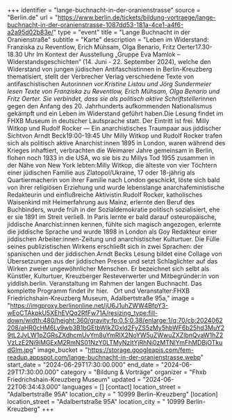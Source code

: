 +++
identifier = "lange-buchnacht-in-der-oranienstrasse"
source = "Berlin.de"
url = "https://www.berlin.de/tickets/bildung-vortraege/lange-buchnacht-in-der-oranienstrasse-1087dd53-181a-4ce1-a4f6-a2a95d02b83e/"
type = "event"
title = "Lange Buchnacht in der Oranienstraße"
subtitle = "Karte"
description = "Leben im Widerstand: Franziska zu Reventlow, Erich Mühsam, Olga Benario, Fritz Oerter17.30-18.30 Uhr Im Kontext der Ausstellung „Gruppe Eva Mamlok – Widerstandsgeschichten“ (14. Juni - 22. September 2024), welche den Widerstand von jungen jüdischen Antifaschistinnen in Berlin-Kreuzberg thematisiert, stellt der Verbrecher Verlag verschiedene Texte von antifaschistischen Autor*innen vor.Kristine Listau und Jörg Sundermeier lesen Texte von Franziska zu Reventlow, Erich Mühsam, Olga Benario und Fritz Oerter. Sie verbindet, dass sie als politisch aktive Schriftsteller*innen gegen den Anfang des 20. Jahrhunderts aufkommenden Nationalismus gekämpft und ein Leben im Widerstand geführt haben.Die Lesung findet im FHXB Museum in deutscher Lautsprache statt. Der Eintritt ist frei. Milly Witkop und Rudolf Rocker — Ein anarchistisches Traumpaar aus jiddischer Sichtvon Arndt Beck19:00-19:45 Uhr Milly Witkop und Rudolf Rocker trafen sich als politisch aktive Anarchist:innen 1895 in London, waren während des Krieges inhaftiert, verbrachten die Weimarer Jahre gemeinsam in Berlin, flohen noch 1933 in die USA, wo sie bis zu Millys Tod 1955 zusammen in der Nähe von New York lebten:Milly Witkop, die älteste von vier Töchtern einer jüdischen Familie aus Zlatopol/Ukraine, 17 oder 18-jährig als Quartiermacherin von ihrer Familie nach London geschickt, löste sich bald von ihrer religiösen Erziehung und wurde lebenslange anarchafeministische Redakteurin und einflußreiche Aktivistin.Rudolf Rocker, katholisches Waisenkind mit Heimerfahrung aus Mainz, erlernte den Beruf des Buchbinders, wurde früh in der Sozialdemokratie politisch sozialisiert, ehe er sie 1891 im Streit verließ. In Paris lernte er bald darauf osteuropäische, jiddische Anarchist:innen kennen, fühlte sich magisch angezogen, erlernte die jiddische Sprache und wurde 1898 in London als Goy Redakteur einer jiddischen Arbeiter:innen-Zeitung und anarchistischer Kulturtuer. Die Fülle seines publizistischen Wirkens erschließt sich in zwei Sprachen: der spanischen und der jiddischen.Arndt Becks Lesung bildet eine Collage von Übersetzungen aus der jiddischen Presse und setzt Schlaglichter auf das Wirken zweier ungewöhnlicher Menschen. Er bezeichnet sich selbt als Künstler, Kulturtuer, Kreuzberger Resteverwerter und Mitbegründer:in von yiddish.berlin. Veranstaltung im Rahmen der langen Buchnacht. Das komplette Programm findet ihr hier.   Ort und Veranstalter:FHXB Friedrichshain-Kreuzberg Museum, Adalbertstraße 95a,"
image = "https://imgproxy.berlinonline.net/jU6J1uhZWW4BfpY3-wEoCTAkpkU5XEhEVQq2RfFw71A/resizing_type:fill-down/width:480/height:360/gravity:fp:0.5:0.38/enlarge:1/q:70/cb:2024062208/aHR0cHM6Ly9wb3B1bGEtbWlkZGxld2FyZS5zMy5hbWF6b25hd3MuY29tL2JvLW1pZGRsZXdhcmUvYm8uYmRlX2NoYW5uZWwuZXZlbnQvaW1hZ2VzLzE2Ni9iMGExM2RmNS01NzY0LTMyNzItYjRhNi0zMTNlYmFhMDBjOTkudGlm.jpg"
image_bucket = "https://storage.googleapis.com/fem-readup.appspot.com/lange-buchnacht-in-der-oranienstrasse.webp"
start_date = "2024-06-29T17:30:00.000"
end_date = "2024-06-29T17:30:00.000"
category = "Bildung & Vorträge"
organizer = "Fhxb Friedrichshain-Kreuzberg Museum"
updated = "2024-06-22T06:34:43.000"
languages = []
[contact]
location_street = "Adalbertstraße 95A"
location_city = " 10999 Berlin-Kreuzberg"
[location]
location_street = "Adalbertstraße 95A"
location_city = " 10999 Berlin-Kreuzberg"
+++